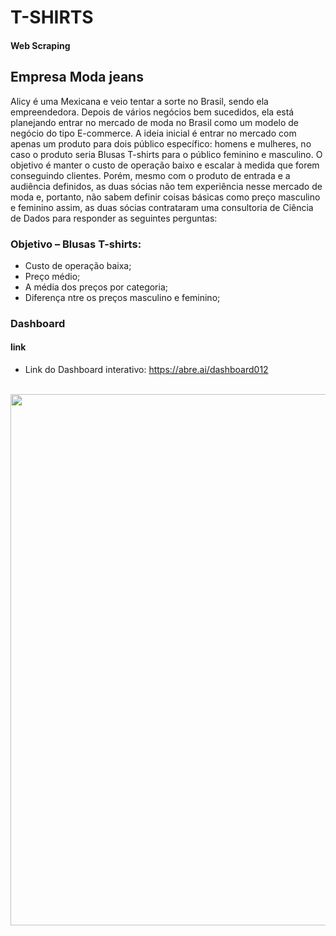 # T-SHIRTS
#### Web Scraping

## Empresa Moda jeans

Alicy é uma Mexicana e veio tentar a sorte no Brasil, sendo ela empreendedora. Depois de vários negócios bem sucedidos, ela está planejando entrar no mercado de moda no Brasil como um modelo de negócio do tipo E-commerce. A ideia inicial é entrar no mercado com apenas um produto para dois público específico: homens e mulheres, no caso o produto seria Blusas T-shirts para o público feminino e masculino. O objetivo é manter o custo de operação baixo e escalar à medida que forem conseguindo clientes. Porém, mesmo com o produto de entrada e a audiência definidos, as duas sócias não tem experiência nesse mercado de moda e, portanto, não sabem definir coisas básicas como preço masculino e feminino assim, as duas sócias contrataram uma consultoria de Ciência de Dados para responder as seguintes perguntas: 

### Objetivo – Blusas T-shirts:

* Custo de operação baixa;
* Preço médio;
* A média dos preços por categoria;
* Diferença ntre os preços masculino e feminino;

### Dashboard

#### link
* Link do Dashboard interativo: https://abre.ai/dashboard012
<br />

<div align="center">
<img src="https://user-images.githubusercontent.com/110690751/200126401-e3c75c20-0836-4c67-b93a-cf748f200068.jpeg" width="850px" <br />
</div>
